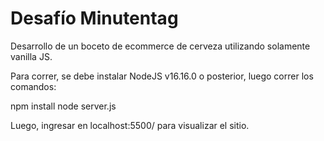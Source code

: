 # Desafío Minutentag

Desarrollo de un boceto de ecommerce de cerveza utilizando solamente vanilla JS.

Para correr, se debe instalar NodeJS v16.16.0 o posterior, luego correr los comandos:

npm install
node server.js

Luego, ingresar en localhost:5500/ para visualizar el sitio.
